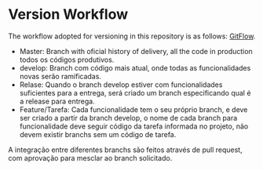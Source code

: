# Version Workflow


The workflow adopted for versioning in this repository is as follows: [GitFlow](https://danielkummer.github.io/git-flow-cheatsheet/index.html).

 - Master: Branch with oficial history of delivery, all the code in production todos os códigos produtivos.
 - develop: Branch com código mais atual, onde todas as funcionalidades novas serão ramificadas.
 - Relase: Quando o branch develop estiver com funcionalidades suficientes para a entrega, será criado um branch especificando qual é a release para entrega.
 - Feature/Tarefa: Cada funcionalidade tem o seu próprio branch, e deve ser criado a partir da branch develop, o nome de cada branch para funcionalidade deve seguir código da tarefa informada no projeto, não devem existir branchs sem um código de tarefa. 

A integração entre diferentes branchs são feitos através de pull request, com aprovação para mesclar ao branch solicitado.